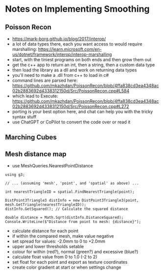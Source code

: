 # Notes on Implementing Smoothing

## Poisson Recon
- https://mark-borg.github.io/blog/2017/interop/
- a lot of data types there, each you want access to would require marshalling: https://learn.microsoft.com/en-us/dotnet/framework/interop/interop-marshalling
- start, with the tiniest programs on both ends and then grow them out
- get the c++ app to return an int, then a string, then a custom data type
- then load the library as a dll and work on returning data types
- you'll need to make a .dll from c++ to load in c#
- command lines are parsed here: https://github.com/mkazhdan/PoissonRecon/blob/4ffa838cd3ea4348ac02b2883692d4338312150d/Src/PoissonRecon.cpp#L584
- which lead to Execute: https://github.com/mkazhdan/PoissonRecon/blob/4ffa838cd3ea4348ac02b2883692d4338312150d/Src/PoissonRecon.cpp#L272
- porting is your best option here, and chat can help you with the tricky syntax stuff
- use ChatGPT or CoPilot to convert the code over or read it
  
## Marching Cubes

## Mesh distance map
- use MeshQueries.NearestPointDistance
```
using g3;

// ... (assuming 'mesh', 'point', and 'spatial' as above) ...

int nearestTriangleID = spatial.FindNearestTriangle(point); 

DistPoint3Triangle3 distInfo = new DistPoint3Triangle3(point, mesh.GetTriangle(nearestTriangleID));
distInfo.GetSquared(); // Calculate the squared distance

double distance = Math.Sqrt(distInfo.DistanceSquared); 
Console.WriteLine($"Distance from point to mesh: {distance}");
```
- calculate distance for each point
- if within the compared mesh, make value negative
- set spread for values: -2.0mm to 0 to +2.0mm
- upper and lower thresholds setable
- colour for within (red?), normal (green?) and excessive (blue?)
- calculate float value from 0 to 1.0 (-2 to 2)
- set float for each point and export as texture coordinates
- create color gradient at start or when settings change
